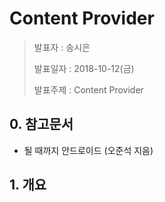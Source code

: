 # Content Provider

> 발표자 : 송시은
>
> 발표일자 : 2018-10-12(금)
>
> 발표주제 : Content Provider



## 0. 참고문서

- 될 때까지 안드로이드 (오준석 지음)



## 1. 개요